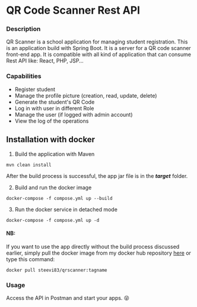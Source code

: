 # QR Code Scanner Rest API

### Description
QR Scanner is a school application for managing student registration.
This is an application build with Spring Boot. It is a server for a QR code scanner front-end app. It is compatible with
all kind of application that can consume Rest API like: React, PHP, JSP...

### Capabilities
* Register student
* Manage the profile picture (creation, read, update, delete)
* Generate the student's QR Code
* Log in with user in different Role
* Manage the user (if logged with admin account)
* View the log of the operations

## Installation with docker
1. Build the application with Maven
```
mvn clean install
```
After the build process is successful, the app jar file is in the ***target*** folder.

2. Build and run the docker image
```
docker-compose -f compose.yml up --build
```

3. Run the docker service in detached mode
```
docker-compose -f compose.yml up -d
```

#### NB:
If you want to use the app directly without the build process discussed earlier, simply 
pull the docker image from my docker hub repository [here](https://hub.docker.com/r/steevi83/qrscanner) or type this command:

```
docker pull steevi83/qrscanner:tagname
```

### Usage
Access the API in Postman and start your apps. 😝